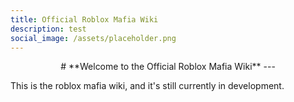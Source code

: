 ```yaml
---
title: Official Roblox Mafia Wiki
description: test
social_image: /assets/placeholder.png
---
```


<center markdown="1">
# **Welcome to the Official Roblox Mafia Wiki**
---
</center>

This is the roblox mafia wiki, and it's still currently in development.
